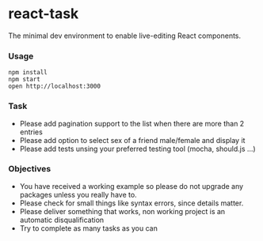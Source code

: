 react-task
==========

The minimal dev environment to enable live-editing React components.

### Usage

```
npm install
npm start
open http://localhost:3000
```

### Task

* Please add pagination support to the list when there are more than 2 entries
* Please add option to select sex of a friend male/female and  display it
* Please add tests unsing your preferred testing tool (mocha, should.js ...)

### Objectives

* You have received a working example so please do not upgrade any packages unless you really have to.
* Please check for small things like syntax errors, since details matter.
* Please deliver something that works, non working project is an automatic disqualification
* Try to complete as many tasks as you can
